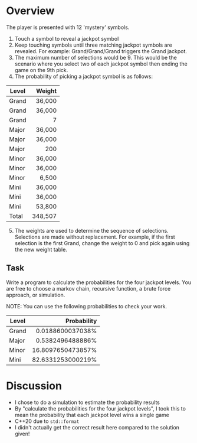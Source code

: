 # Overview
The player is presented with 12 'mystery' symbols.
1. Touch a symbol to reveal a jackpot symbol
2. Keep touching symbols until three matching jackpot symbols are revealed. For example: Grand/Grand/Grand triggers the Grand jackpot.
3. The maximum number of selections would be 9. This would be the scenario where you select two of each jackpot symbol then ending the game on the 9th pick.
4. The probability of picking a jackpot symbol is as follows:

| Level | Weight |
|-----|-----:|
| Grand | 36,000 |
| Grand | 36,000 |
| Grand | 7 |
| Major | 36,000 |
| Major | 36,000 |
| Major | 200 |
| Minor | 36,000 |
| Minor | 36,000 |
| Minor | 6,500 |
| Mini | 36,000 |
| Mini | 36,000 |
| Mini | 53,800 |
| Total | 348,507 |

5. The weights are used to determine the sequence of selections. Selections are made without replacement. For example, if the first selection is the first Grand, change the weight to 0 and pick again using the new weight table.

## Task
Write a program to calculate the probabilities for the four jackpot levels. You are free to choose a markov chain, recursive function, a brute force approach, or simulation.

NOTE: You can use the following probabilities to check your work.

| Level | Probability |
|-----|-----:|
| Grand | 0.0188600037038% |
| Major | 0.5382496488886% |
| Minor | 16.8097650473857% |
| Mini | 82.6331253000219% |

# Discussion
* I chose to do a simulation to estimate the probability results
* By "calculate the probabilities for the four jackpot levels", I took this to mean the probability that each jackpot level wins a single game
* C++20 due to `std::format`
* I didn't actually get the correct result here compared to the solution given!